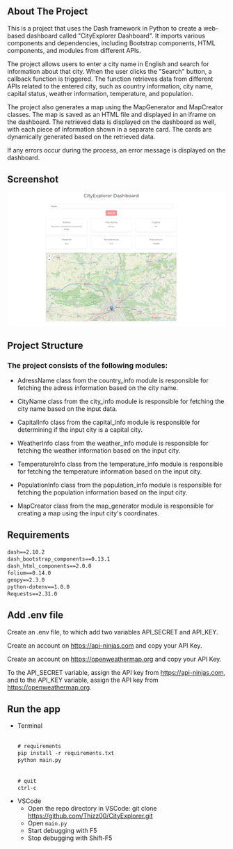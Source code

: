 
## About The Project

This is a project that uses the Dash framework in Python to create a web-based dashboard called "CityExplorer Dashboard". It imports various components and dependencies, including Bootstrap components, HTML components, and modules from different APIs.

The project allows users to enter a city name in English and search for information about that city. When the user clicks the "Search" button, a callback function is triggered. The function retrieves data from different APIs related to the entered city, such as country information, city name, capital status, weather information, temperature, and population.

The project also generates a map using the MapGenerator and MapCreator classes. The map is saved as an HTML file and displayed in an iframe on the dashboard. The retrieved data is displayed on the dashboard as well, with each piece of information shown in a separate card. The cards are dynamically generated based on the retrieved data.

If any errors occur during the process, an error message is displayed on the dashboard.

## Screenshot
![Screenshots](/Demo/ss2.PNG?raw=true)


## Project Structure
### The project consists of the following modules:

- AdressName class from the country_info module is responsible for fetching the adress information based on the city name.

- CityName class from the city_info module is responsible for fetching the city name based on the input data.

- CapitalInfo class from the capital_info module is responsible for determining if the input city is a capital city.

- WeatherInfo class from the weather_info module is responsible for fetching the weather information based on the input city.

- TemperatureInfo class from the temperature_info module is responsible for fetching the temperature information based on the input city.

- PopulationInfo class from the population_info module is responsible for fetching the population information based on the input city.

- MapCreator class from the map_generator module is responsible for creating a map using the input city's coordinates.


## Requirements
```
dash==2.10.2
dash_bootstrap_components==0.13.1
dash_html_components==2.0.0
folium==0.14.0
geopy==2.3.0
python-dotenv==1.0.0
Requests==2.31.0

```
## Add .env file
Create an .env file, to which add two variables API_SECRET and API_KEY. 

Create an account on https://api-ninjas.com and copy your API Key. 

Create an account on https://openweathermap.org and copy your API Key. 

To the API_SECRET variable, assign the API key from https://api-ninjas.com, and to the API_KEY variable, assign the API key from https://openweathermap.org.

## Run the app
* Terminal
    ```
  
    # requirements
    pip install -r requirements.txt
    python main.py


    # quit
    ctrl-c
    ```
* VSCode
  * Open the repo directory in VSCode: git clone https://github.com/Thizz00/CityExplorer.git
  * Open `main.py`
  * Start debugging with F5
  * Stop debugging with Shift-F5
